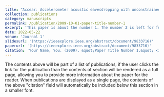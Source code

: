 ```yaml
---
title: "Accear: Accelerometer acoustic eavesdropping with unconstrained vocabulary"
collection: publications
category: manuscripts
permalink: /publication/2009-10-01-paper-title-number-1
excerpt: 'This paper is about the number 1. The number 2 is left for future work.'
date: 2022-05-22
venue: 'Journal 1'
slidesurl: '(https://ieeexplore.ieee.org/abstract/document/9833716)'
paperurl: '(https://ieeexplore.ieee.org/abstract/document/9833716)'
citation: 'Your Name, You. (2009). &quot;Paper Title Number 1.&quot; <i>Journal 1</i>. 1(1).'
---
```


The contents above will be part of a list of publications, if the user clicks the link for the publication than the contents of section will be rendered as a full page, allowing you to provide more information about the paper for the reader. When publications are displayed as a single page, the contents of the above "citation" field will automatically be included below this section in a smaller font.
